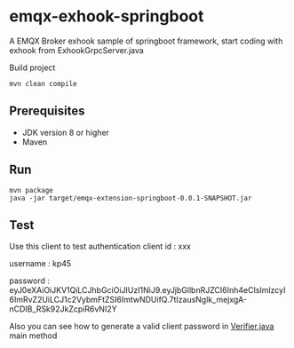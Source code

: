 # emqx-exhook-springboot
A EMQX Broker exhook sample of springboot framework, start coding with exhook from ExhookGrpcServer.java


Build project

```
mvn clean compile
```

## Prerequisites

- JDK version 8 or higher
- Maven

## Run

```
mvn package
java -jar target/emqx-extension-springboot-0.0.1-SNAPSHOT.jar
```

## Test
Use this client to test authentication
client id : xxx

username : kp45

password : eyJ0eXAiOiJKV1QiLCJhbGciOiJIUzI1NiJ9.eyJjbGllbnRJZCI6Inh4eCIsImlzcyI6ImRvZ2UiLCJ1c2VybmFtZSI6ImtwNDUifQ.7tIzausNglk_mejxgA-nCDIB_RSk92JkZcpiR6vNI2Y


Also you can see how to generate a valid client password in [Verifier.java](https://github.com/kevinpan45/emqx-exhook-springboot/blob/d00739216dfbca4931b490bd1b3b0c18902742ee/src/main/java/io/kp45/exhook/Verifier.java) main method
